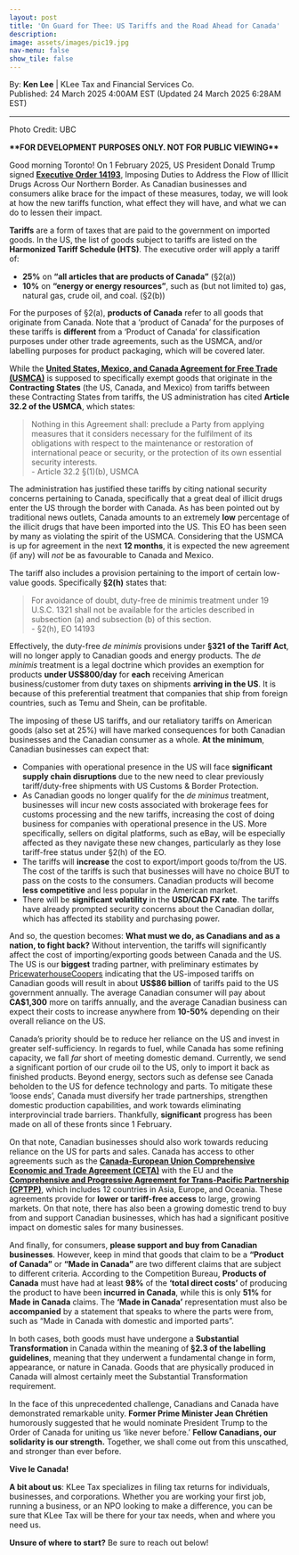 ```yaml
---
layout: post
title: 'On Guard for Thee: US Tariffs and the Road Ahead for Canada'
description: 
image: assets/images/pic19.jpg
nav-menu: false
show_tile: false
---
```


<style>
  p {
    margin-bottom: 15px;
  }

  hr.major {
    margin: 10px 0; 
  }
</style>

<!-- Credits -->
<div class="row">
	<div class="12u">
		<p>By: <b>Ken Lee</b> | KLee Tax and Financial Services Co.<br> Published: 24 March 2025 4:00AM EST (Updated 24 March 2025 6:28AM EST)</p>
	</div>
</div>

<hr class="major"/>

<!-- Content -->
<section>
  <div class="row">
	  <div class="12u">
      <p>Photo Credit: UBC</p>
      <p><b>**FOR DEVELOPMENT PURPOSES ONLY. NOT FOR PUBLIC VIEWING**</b></p>
		  <p>Good morning Toronto! On 1 February 2025, US President Donald Trump signed <b><a href="https://www.federalregister.gov/documents/2025/02/07/2025-02406/imposing-duties-to-address-the-flow-of-illicit-drugs-across-our-northern-border">Executive Order 14193</a></b>, Imposing Duties to Address the Flow of Illicit Drugs Across Our Northern Border. As Canadian businesses and consumers alike brace for the impact of these measures, today, we will look at how the new tariffs function, what effect they will have, and what we can do to lessen their impact.</p>
      <p><b>Tariffs</b> are a form of taxes that are paid to the government on imported goods. In the US, the list of goods subject to tariffs are listed on the <b>Harmonized Tariff Schedule (HTS)</b>. The executive order will apply a tariff of:</p>
      <ul>
        <li><b>25%</b> on <b>“all articles that are products of Canada”</b> (§2(a))</li>
        <li><b>10%</b> on <b>“energy or energy resources”</b>, such as (but not limited to) gas, natural gas, crude oil, and coal. (§2(b))</li>
      </ul>
      <p>For the purposes of §2(a), <b>products of Canada</b> refer to all goods that originate from Canada. Note that a ‘product of Canada’ for the purposes of these tariffs is <b>different</b> from a ‘Product of Canada’ for classification purposes under other trade agreements, such as the USMCA, and/or labelling purposes for product packaging, which will be covered later.</p>
      <p>While the <b><a href="https://www.international.gc.ca/trade-commerce/trade-agreements-accords-commerciaux/agr-acc/cusma-aceum/index.aspx">United States, Mexico, and Canada Agreement for Free Trade (USMCA)</a></b> is supposed to specifically exempt goods that originate in the <b>Contracting States</b> (the US, Canada, and Mexico) from tariffs between these Contracting States from tariffs, the US administration has cited <b>Article 32.2 of the USMCA</b>, which states:</p>
      <blockquote>Nothing in this Agreement shall: preclude a Party from applying measures that it considers necessary for the fulfilment of its obligations with respect to the maintenance or restoration of international peace or security, or the protection of its own essential security interests.<br>  - Article 32.2 §(1)(b), USMCA</blockquote>
      <p>The administration has justified these tariffs by citing national security concerns pertaining to Canada, specifically that a great deal of illicit drugs enter the US through the border with Canada. As has been pointed out by traditional news outlets, Canada amounts to an extremely <b>low</b> percentage of the illicit drugs that have been imported into the US. This EO has been seen by many as violating the spirit of the USMCA. Considering that the USMCA is up for agreement in the next <b>12 months</b>, it is expected the new agreement (if any) will <em>not</em> be as favourable to Canada and Mexico.</p>
      <p>The tariff also includes a provision pertaining to the import of certain low-value goods. Specifically <b>§2(h)</b> states that:</p>
      <blockquote>For avoidance of doubt, duty-free de minimis treatment under 19 U.S.C. 1321 shall not be available for the articles described in subsection (a) and subsection (b) of this section.<br>  - §2(h), EO 14193</blockquote>
      <p>Effectively, the duty-free <em>de minimis</em> provisions under <b>§321 of the Tariff Act</b>, will no longer apply to Canadian goods and energy products. The <em>de minimis</em> treatment is a legal doctrine which provides an exemption for products <b>under US$800/day</b> for <b>each</b> receiving American business/customer from duty taxes on shipments <b>arriving in the US</b>. It is because of this preferential treatment that companies that ship from foreign countries, such as Temu and Shein, can be profitable.</p>
      <p>The imposing of these US tariffs, and our retaliatory tariffs on American goods (also set at 25%) will have marked consequences for both Canadian businesses and the Canadian consumer as a whole. <b>At the minimum</b>, Canadian businesses can expect that:</p>
      <ul>
        <li>Companies with operational presence in the US will face <b>significant supply chain disruptions</b> due to the new need to clear previously tariff/duty-free shipments with US Customs & Border Protection.</li>
        <li>As Canadian goods no longer qualify for the <em>de minimus</em> treatment, businesses will incur new costs associated with brokerage fees for customs processing and the new tariffs, increasing the cost of doing business for companies with operational presence in the US. More specifically, sellers on digital platforms, such as eBay, will be especially affected as they navigate these new changes, particularly as they lose tariff-free status under §2(h) of the EO.</li>
        <li>The tariffs will <b>increase</b> the cost to export/import goods to/from the US. The cost of the tariffs is such that businesses will have no choice BUT to pass on the costs to the consumers. Canadian products will become <b>less competitive</b> and less popular in the American market.</li>
        <li>There will be <b>significant volatility</b> in the <b>USD/CAD FX rate</b>. The tariffs have already prompted security concerns about the Canadian dollar, which has affected its stability and purchasing power.</li>
      </ul>
      <p>And so, the question becomes: <b>What must we do, as Canadians and as a nation, to fight back?</b> Without intervention, the tariffs will significantly affect the cost of importing/exporting goods between Canada and the US. The US is our <b>biggest</b> trading partner, with preliminary estimates by <a href="https://www.pwc.com/ca/en/services/tax/publications/tax-insights/potential-us-tariffs-canadian-countermeasures-2025.html">PricewaterhouseCoopers</a> indicating that the US-imposed tariffs on Canadian goods will result in about <b>US$86 billion</b> of tariffs paid to the US government annually. The average Canadian consumer will pay about <b>CA$1,300</b> more on tariffs annually, and the average Canadian business can expect their costs to increase anywhere from <b>10-50%</b> depending on their overall reliance on the US.</p>
      <p>Canada’s priority should be to reduce her reliance on the US and invest in greater self-sufficiency. In regards to fuel, while Canada has some refining capacity, we fall <em>far</em> short of meeting domestic demand. Currently, we send a significant portion of our crude oil to the US, only to import it back as finished products. Beyond energy, sectors such as defense see Canada beholden to the US for defence technology and parts. To mitigate these ‘loose ends’, Canada must diversify her trade partnerships, strengthen domestic production capabilities, and work towards eliminating interprovincial trade barriers. Thankfully, <b>significant</b> progress has been made on all of these fronts since 1 February.</p>
      <p>On that note, Canadian businesses should also work towards reducing reliance on the US for parts and sales. Canada has access to other agreements such as the <b><a href="https://www.international.gc.ca/trade-commerce/trade-agreements-accords-commerciaux/agr-acc/ceta-aecg/index.aspx">Canada-European Union Comprehensive Economic and Trade Agreement (CETA)</a></b> with the EU and the <b><a href="https://www.international.gc.ca/trade-commerce/trade-agreements-accords-commerciaux/agr-acc/cptpp-ptpgp/index.aspx">Comprehensive and Progressive Agreement for Trans-Pacific Partnership (CPTPP)</a></b>, which includes 12 countries in Asia, Europe, and Oceania. These agreements provide for <b>lower or tariff-free access</b> to large, growing markets. On that note, there has also been a growing domestic trend to buy from and support Canadian businesses, which has had a significant positive impact on domestic sales for many businesses.</p>
      <p>And finally, for consumers, <b>please support and buy from Canadian businesses</b>. However, keep in mind that goods that claim to be a <b>“Product of Canada”</b> or <b>“Made in Canada”</b> are two different claims that are subject to different criteria. According to the Competition Bureau, <b>Products of Canada</b> must have had at least <b>98%</b> of the <b>‘total direct costs’</b> of producing the product to have been <b>incurred in Canada</b>, while this is only <b>51%</b> for <b>Made in Canada</b> claims. The <b>‘Made in Canada’</b> representation must also be <b>accompanied</b> by a statement that speaks to where the parts were from, such as “Made in Canada with domestic and imported parts”.</p>
      <p>In both cases, both goods must have undergone a <b>Substantial Transformation</b> in Canada within the meaning of <b>§2.3 of the labelling guidelines</b>, meaning that they underwent a fundamental change in form, appearance, or nature in Canada. Goods that are physically produced in Canada will almost certainly meet the Substantial Transformation requirement.</p>
      <p>In the face of this unprecedented challenge, Canadians and Canada have demonstrated remarkable unity. <b>Former Prime Minister Jean Chrétien</b> humorously suggested that he would nominate President Trump to the Order of Canada for uniting us ‘like never before.’ <b>Fellow Canadians, our solidarity is our strength.</b> Together, we shall come out from this unscathed, and stronger than ever before.</p>
      <p><b>Vive le Canada!</b></p>
      <p><b>A bit about us</b>: KLee Tax specializes in filing tax returns for individuals, businesses, and corporations. Whether you are working your first job, running a business, or an NPO looking to make a difference, you can be sure that KLee Tax will be there for your tax needs, when and where you need us.</p>
      <p><b>Unsure of where to start?</b> Be sure to reach out below!</p>
